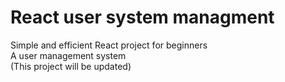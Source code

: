 <h1>React user system managment</h1>
Simple and efficient React project for beginners <br />
A user management system <br />
(This project will be updated) <br />
